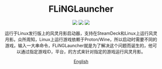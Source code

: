 <!--
 * @Author: SpenserCai
 * @Date: 2023-02-01 10:28:50
 * @version: 
 * @LastEditors: SpenserCai
 * @LastEditTime: 2023-02-01 10:36:28
 * @Description: file content
-->
<div align="center">

# FLiNGLauncher

<img src="https://img.shields.io/badge/Ubuntu-E95420?style=for-the-badge&logo=ubuntu&logoColor=white" />
<img src="https://img.shields.io/badge/Steam-000000?style=for-the-badge&logo=steam&logoColor=white" />
<img src="https://img.shields.io/badge/Go-00ADD8?style=for-the-badge&logo=go&logoColor=white" /> 


<!-- prettier-ignore-start -->
<!-- markdownlint-disable-next-line MD036 -->
运行于Linux发行版上的风灵月影启动器，支持在SteamDeck和Linux上运行风灵月影。众所周知，Linux上运行游戏依赖于Proton/Wine，所以启动时需要不同的游戏，输入一大串命令，FLiNGLauncher就是为了解决这个问题而诞生的，他可以通过指定游戏ID，平台，的方式来针对指定的游戏运行风灵月影。
<!-- prettier-ignore-end -->

</div>

<p align="center">
  <a href="./README_EN.md">English</a>
</p>
